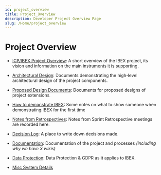 ```yaml
---
id: project_overview
title: Project_Overview
description: Developer Project Overview Page
slug: /Home/project_overview
---
```


# Project Overview

- [ICP/IBEX Project Overview](https://github.com/ISISComputingGroup/IBEX/wiki): A short overview of the IBEX project, its vision and information on the main instruments it is supporting.

- [Architectural Design](project_overview/High_Level_Architecture_Design): Documents demonstrating the high-level architectural design of the project components.

- [Proposed Design Documents](project_overview/Design_Documents): Documents for proposed designs of project extensions.

- [How to demonstrate IBEX](https://github.com/ISISComputingGroup/ibex_developers_manual/wiki/Demo-notes): Some notes on what to show someone when demonstrating IBEX for the first time

- [Notes from Retrospectives](https://github.com/ISISComputingGroup/ibex_developers_manual/wiki/Retrospective-Notes): Notes from Sprint Retrospective meetings are recorded here.

- [Decision Log](https://github.com/ISISComputingGroup/ibex_developers_manual/wiki/Decision-Log): A place to write down decisions made.

- [Documentation](https://github.com/ISISComputingGroup/ibex_developers_manual/wiki/Project-Documentation): Documentation of the project and processes _(including why we have 3 wikis)_

- [Data Protection](https://github.com/ISISComputingGroup/ibex_developers_manual/wiki/Data-Protection): Data Protection & GDPR as it applies to IBEX.

- [Misc System Details](https://github.com/ISISComputingGroup/ibex_developers_manual/wiki/Misc-System-Details)

